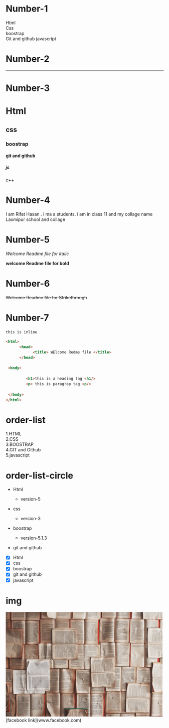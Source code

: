<!--My first write for markdown text-->
<!-- new line for '2-space or html sentex'   -->
# Number-1  
Html  
Css  
boostrap  
Git and github
javascript
<!-- Orijantal for'--- or html sentex'   -->
# Number-2
---    
<!--heading for'#-#6 Or html sentex'-->
# Number-3
# Html    
## css         
### boostrap    
#### git and github 
##### js  
###### c++
<!-- paragrap for html sentex -->
# Number-4
<p>I am Rifat Hasan . i ma a students. i am  in class 11 and my collage name Laxmipur school and collage</p>
<!-- italic for [ _text_ or html sectex ] -->  

# Number-5  

_Welcome Readme file for italic_  

<!-- blod for [ __text__ ] -->   

__welcome Readme file for bold__

<!-- Sthikethrough for [~~text~~ or html sentex] -->
# Number-6
~~Welcome Readme file for Strikethrough~~
<!-- inline for [one-line `text` and multipol-line ```text```] -->
# Number-7  
 
`this is inline`               
        
```html
<html>
      <head>
            <title> WElcome Redme file </title>
      </head>

 <body>
   
         <h1>this is a heading tag <h1/>
         <p> this is paragrap tag <p/>

 </body>     
</html>
```
<!-- order-list [1.2.3...] or [html sentex] -->
# order-list   

1.HTML  
2.CSS  
3.BOOSTRAP  
4.GIT and Github  
5.javascript
<!-- order-list[-] -->
# order-list-circle

- Html
  - version-5
- css 
  - version-3
- boostrap
  - version-5.1.3
- git and github 
  

  <!-- task list [ - [x] ] -->

 - [x]  Html
 - [x]  css
 - [x] boostrap 
 - [x] git and github
 - [x] javascript 

<!-- list [  [title](link) ] -->
# img
<img src="book-img.jpg" width="500px">
[facebook link](www.facebook.com)
<!-- table -->
